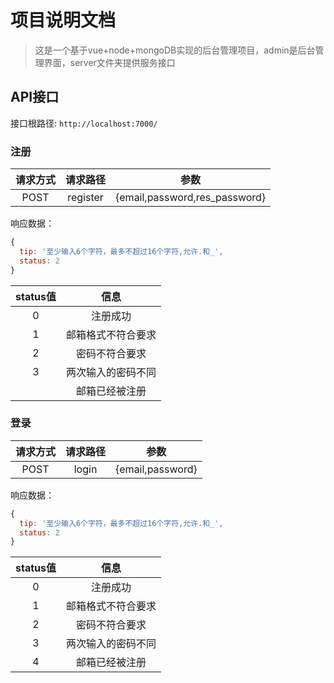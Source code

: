 # 项目说明文档
> 这是一个基于vue+node+mongoDB实现的后台管理项目，admin是后台管理界面，server文件夹提供服务接口



## API接口

接口根路径: `http://localhost:7000/`

### 注册

| 请求方式 | 请求路径 |             参数              |
| :------: | :------: | :---------------------------: |
|   POST   | register | {email,password,res_password} |

响应数据：

``` js
{
  tip: '至少输入6个字符，最多不超过16个字符,允许.和_',
  status: 2
}
```

| status值 |        信息        |
| :------: | :----------------: |
|    0     |      注册成功      |
|    1     | 邮箱格式不符合要求 |
|    2     |   密码不符合要求   |
|    3     | 两次输入的密码不同 |
|          |   邮箱已经被注册   |

### 登录

| 请求方式 | 请求路径 |       参数       |
| :------: | :------: | :--------------: |
|   POST   |  login   | {email,password} |

响应数据：

``` js
{
  tip: '至少输入6个字符，最多不超过16个字符,允许.和_',
  status: 2
}
```

| status值 |        信息        |
| :------: | :----------------: |
|    0     |      注册成功      |
|    1     | 邮箱格式不符合要求 |
|    2     |   密码不符合要求   |
|    3     | 两次输入的密码不同 |
|    4     |   邮箱已经被注册   |

